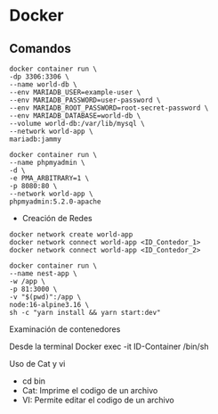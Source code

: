 # Docker

## Comandos

```
docker container run \
-dp 3306:3306 \
--name world-db \
--env MARIADB_USER=example-user \
--env MARIADB_PASSWORD=user-password \
--env MARIADB_ROOT_PASSWORD=root-secret-password \
--env MARIADB_DATABASE=world-db \
--volume world-db:/var/lib/mysql \
--network world-app \
mariadb:jammy
```
```
docker container run \
--name phpmyadmin \
-d \
-e PMA_ARBITRARY=1 \
-p 8080:80 \
--network world-app \
phpmyadmin:5.2.0-apache
```

- Creación de Redes
```
docker network create world-app
docker network connect world-app <ID_Contedor_1>
docker network connect world-app <ID_Contedor_2>
```

```
docker container run \
--name nest-app \
-w /app \
-p 81:3000 \
-v "$(pwd)":/app \
node:16-alpine3.16 \
sh -c "yarn install && yarn start:dev"
```


Examinación de contenedores

Desde la terminal
Docker exec -it ID-Container /bin/sh

Uso de Cat y vi
 - cd bin
 - Cat: Imprime el codigo de un archivo
 - VI: Permite editar el codigo de un archivo

